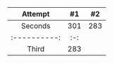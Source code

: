 | Attempt | #1  | #2  |
| :---:   | :-: | :-: |
| Seconds | 301 | 283 |
| :----------:  | :-: |
| Third         | 283 |
